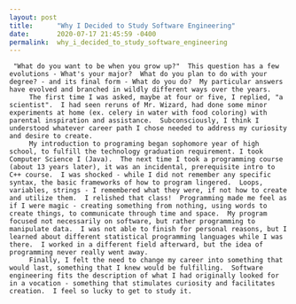 ```yaml
---
layout: post
title:      "Why I Decided to Study Software Engineering"
date:       2020-07-17 21:45:59 -0400
permalink:  why_i_decided_to_study_software_engineering
---
```



     "What do you want to be when you grow up?"  This question has a few evolutions - What's your major?  What do you plan to do with your degree? - and its final form - What do you do?  My particular answers have evolved and branched in wildly different ways over the years.
		 The first time I was asked, maybe at four or five, I replied, "a scientist".  I had seen reruns of Mr. Wizard, had done some minor experiments at home (ex. celery in water with food coloring) with parental inspiration and assistance.  Subconsciously, I think I understood whatever career path I chose needed to address my curiosity and desire to create.
		 My introduction to programing began sophomore year of high school, to fulfill the technology graduation requirement. I took Computer Science I (Java).  The next time I took a programming course (about 13 years later), it was an incidental, prerequisite intro to C++ course.  I was shocked - while I did not remember any specific syntax, the basic frameworks of how to program lingered.  Loops, variables, strings - I remembered what they were, if not how to create and utilize them.  I relished that class!  Programming made me feel as if I were magic - creating something from nothing, using words to create things, to communicate through time and space.  My program focused not necessarily on software, but rather programming to manipulate data.  I was not able to finish for personal reasons, but I learned about different statistical programming languages while I was there.  I worked in a different field afterward, but the idea of programming never really went away.  
		 Finally, I felt the need to change my career into something that would last, something that I knew would be fulfilling.  Software engineering fits the description of what I had originally looked for in a vocation - something that stimulates curiosity and facilitates creation.  I feel so lucky to get to study it.
